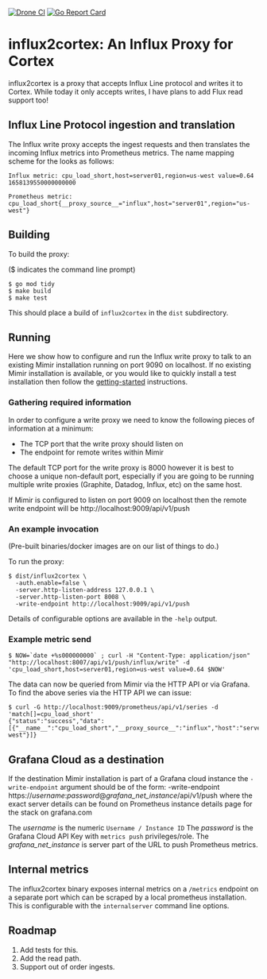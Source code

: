 <a href="https://drone.grafana.net/grafana/influx2cortex"><img src="https://drone.grafana.net/api/badges/grafana/influx2cortex/status.svg" alt="Drone CI" /></a>
<a href="https://goreportcard.com/report/github.com/grafana/influx2cortex"><img src="https://goreportcard.com/badge/github.com/grafana/influx2cortex" alt="Go Report Card" /></a>

# influx2cortex: An Influx Proxy for Cortex

influx2cortex is a proxy that accepts Influx Line protocol and writes it to Cortex.
While today it only accepts writes, I have plans to add Flux read support too!

## Influx Line Protocol ingestion and translation

The Influx write proxy accepts the ingest requests and then translates the incoming Influx metrics into Prometheus metrics. The name mapping scheme for the looks as follows:

    Influx metric: cpu_load_short,host=server01,region=us-west value=0.64 1658139550000000000

    Prometheus metric: cpu_load_short{__proxy_source__="influx",host="server01",region="us-west"}

## Building

To build the proxy:

($ indicates the command line prompt)

```
$ go mod tidy
$ make build
$ make test
```

This should place a build of `influx2cortex` in the `dist` subdirectory.

## Running

Here we show how to configure and run the Influx write proxy to talk to an existing Mimir installation running on port 9090 on localhost. If no existing Mimir installation is available, or you would like to quickly install a test installation then follow the [getting-started](https://grafana.com/docs/mimir/latest/operators-guide/getting-started/) instructions.

### Gathering required information

In order to configure a write proxy we need to know the following pieces of information at a minimum:
* The TCP port that the write proxy should listen on
* The endpoint for remote writes within Mimir

The default TCP port for the write proxy is 8000 however it is best to choose a unique non-default port, especially if you are going to be running multiple write proxies (Graphite, Datadog, Influx, etc) on the same host.

If Mimir is configured to listen on port 9009 on localhost then the remote write endpoint will be http://localhost:9009/api/v1/push

### An example invocation

(Pre-built binaries/docker images are on our list of things to do.)

To run the proxy:

```
$ dist/influx2cortex \
  -auth.enable=false \
  -server.http-listen-address 127.0.0.1 \
  -server.http-listen-port 8008 \
  -write-endpoint http://localhost:9009/api/v1/push
```

Details of configurable options are available in the `-help` output.

### Example metric send

```
$ NOW=`date +%s000000000` ; curl -H "Content-Type: application/json" "http://localhost:8007/api/v1/push/influx/write" -d 'cpu_load_short,host=server01,region=us-west value=0.64 $NOW'
```

The data can now be queried from Mimir via the HTTP API or via Grafana. To find the above series via the HTTP API we can issue:

```
$ curl -G http://localhost:9009/prometheus/api/v1/series -d 'match[]=cpu_load_short'
{"status":"success","data":[{"__name__":"cpu_load_short","__proxy_source__":"influx","host":"server01","region":"us-west"}]}
```

## Grafana Cloud as a destination

If the destination Mimir installation is part of a Grafana cloud instance the `-write-endpoint` argument should be of the form:
  -write-endpoint https://_username_:_password_@_grafana_net_instance_/api/v1/push
where the exact server details can be found on Prometheus instance details page for the stack on grafana.com

The _username_ is the numeric `Username / Instance ID`
The _password_ is the Grafana Cloud API Key with `metrics push` privileges/role.
The _grafana_net_instance_ is server part of the URL to push Prometheus metrics.

## Internal metrics

The influx2cortex binary exposes internal metrics on a `/metrics` endpoint on a separate port which can be scraped by a local prometheus installation. This is configurable with the `internalserver` command line options.

## Roadmap

1. Add tests for this.
2. Add the read path.
3. Support out of order ingests.
